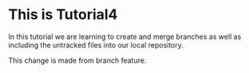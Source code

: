 # This is Tutorial4

In this tutorial we are learning to create and merge branches as well as including the untracked files into our local repository.

This change is made from branch feature.